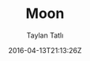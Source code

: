 ---
title: "Moon"
github: https://github.com/TaylanTatli/Moon
demo: http://taylantatli.github.io/Moon
author: Taylan Tatlı
ssg:
  - Jekyll
cms:
  - No Cms
date: 2016-04-13T21:13:26Z
github_branch: master
description: "Moon is a minimal, one column jekyll theme."
stale: true
---